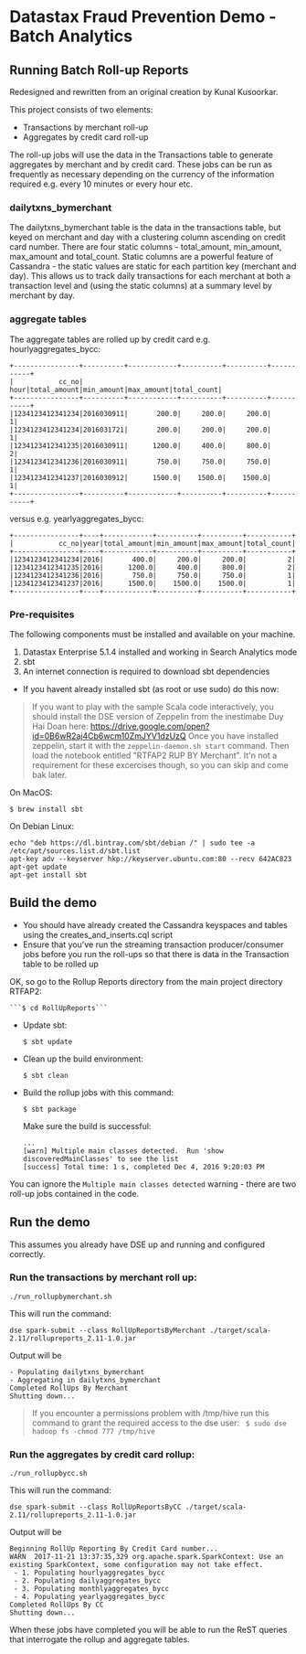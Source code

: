 # Datastax Fraud Prevention Demo - Batch Analytics

## Running Batch Roll-up Reports

Redesigned and rewritten from an original creation by Kunal Kusoorkar.

This project consists of two elements:
   
* Transactions by merchant roll-up
* Aggregates by credit card roll-up

The roll-up jobs will use the data in the Transactions table to generate aggregates by merchant and by credit card. 
These jobs can be run as frequently as necessary depending on the currency of the information required e.g. every 10 minutes or every hour etc.

### dailytxns_bymerchant
The dailytxns_bymerchant table is the data in the transactions table, but keyed on merchant and day with a clustering column ascending on credit card number.
There are four static columns - total_amount, min_amount, max_amount and total_count. Static columns are a powerful feature of Cassandra - the static values are static for each partition key (merchant and day). This allows us to track daily transactions for each merchant at both a transaction level and (using the static columns) at a summary level by merchant by day.

### aggregate tables 
The aggregate tables are rolled up by credit card e.g. hourlyaggregates_bycc:
```
+----------------+----------+------------+----------+----------+-----------+
|           cc_no|      hour|total_amount|min_amount|max_amount|total_count|
+----------------+----------+------------+----------+----------+-----------+
|1234123412341234|2016030911|       200.0|     200.0|     200.0|          1|
|1234123412341234|2016031721|       200.0|     200.0|     200.0|          1|
|1234123412341235|2016030911|      1200.0|     400.0|     800.0|          2|
|1234123412341236|2016030911|       750.0|     750.0|     750.0|          1|
|1234123412341237|2016030912|      1500.0|    1500.0|    1500.0|          1|
+----------------+----------+------------+----------+----------+-----------+
```
versus e.g. yearlyaggregates_bycc:
```
+----------------+----+------------+----------+----------+-----------+
|           cc_no|year|total_amount|min_amount|max_amount|total_count|
+----------------+----+------------+----------+----------+-----------+
|1234123412341234|2016|       400.0|     200.0|     200.0|          2|
|1234123412341235|2016|      1200.0|     400.0|     800.0|          2|
|1234123412341236|2016|       750.0|     750.0|     750.0|          1|
|1234123412341237|2016|      1500.0|    1500.0|    1500.0|          1|
+----------------+----+------------+----------+----------+-----------+
```


### Pre-requisites
The following components must be installed and available on your machine.

  1. Datastax Enterprise 5.1.4 installed and working in Search Analytics mode
  2. sbt
  3. An internet connection is required to download sbt dependencies

  * If you havent already installed sbt (as root or use sudo) do this now:

> If you want to play with the sample Scala code interactively, you should install the DSE version of Zeppelin from the inestimabe Duy Hai Doan here: https://drive.google.com/open?id=0B6wR2aj4Cb6wcm10ZmJYV1dzUzQ 
Once you have installed zeppelin, start it with the ```zeppelin-daemon.sh start``` command. Then load the notebook entitled "RTFAP2 RUP BY Merchant". It'n not a requirement for these excercises though, so you can skip and come bak later.

On MacOS:
```
$ brew install sbt
```
On Debian Linux:
```
echo "deb https://dl.bintray.com/sbt/debian /" | sudo tee -a /etc/apt/sources.list.d/sbt.list
apt-key adv --keyserver hkp://keyserver.ubuntu.com:80 --recv 642AC823
apt-get update
apt-get install sbt
```

## Build the demo

  * You should have already created the Cassandra keyspaces and tables using the creates_and_inserts.cql script
  * Ensure that you've run the streaming transaction producer/consumer jobs before you run the roll-ups so that there is data in the Transaction table to be rolled up

OK, so go to the Rollup Reports directory from the main project directory RTFAP2:

    ```$ cd RollUpReports```
    
  * Update sbt:

    ```$ sbt update```
    
 * Clean up the build environment:

    ```$ sbt clean```
    
 * Build the rollup jobs with this command:

    ```$ sbt package```
    
    Make sure the build is successful:
    ```
    ...
   [warn] Multiple main classes detected.  Run 'show discoveredMainClasses' to see the list
   [success] Total time: 1 s, completed Dec 4, 2016 9:20:03 PM
    ```
You can ignore the ```Multiple main classes detected``` warning - there are two roll-up jobs contained in the code.

## Run the demo

This assumes you already have DSE up and running and configured correctly.

### Run the transactions by merchant roll up: 

```
./run_rollupbymerchant.sh
```

This will run the command:

```
dse spark-submit --class RollUpReportsByMerchant ./target/scala-2.11/rollupreports_2.11-1.0.jar
```
Output will be 
```
- Populating dailytxns_bymerchant
- Aggregating in dailytxns_bymerchant
Completed RollUps By Merchant
Shutting down...
```

> If you encounter a permissions problem with /tmp/hive run this command to grant the required access to the dse user: ```
$ sudo dse hadoop fs -chmod 777 /tmp/hive```

### Run the aggregates by credit card rollup: 

```
./run_rollupbycc.sh
```

This will run the command:
```
dse spark-submit --class RollUpReportsByCC ./target/scala-2.11/rollupreports_2.11-1.0.jar
```
Output will be 
```
Beginning RollUp Reporting By Credit Card number...
WARN  2017-11-21 13:37:35,329 org.apache.spark.SparkContext: Use an existing SparkContext, some configuration may not take effect.
 - 1. Populating hourlyaggregates_bycc
 - 2. Populating dailyaggregates_bycc
 - 3. Populating monthlyaggregates_bycc
 - 4. Populating yearlyaggregates_bycc
Completed RollUps By CC
Shutting down... 
```

When these jobs have completed you will be able to run the ReST queries that interrogate the rollup and aggregate tables.

